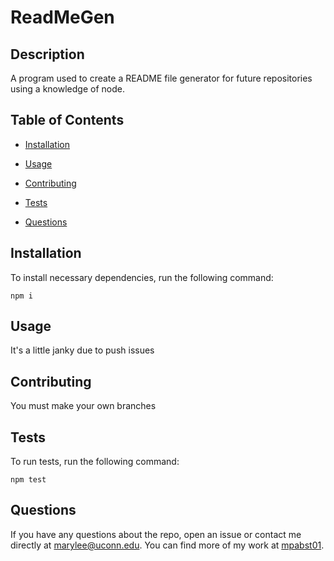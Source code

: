 # ReadMeGen


## Description

A program used to create a README file generator for future repositories using a knowledge of node.

## Table of Contents 

* [Installation](#installation)

* [Usage](#usage)

* [Contributing](#contributing)

* [Tests](#tests)

* [Questions](#questions)

## Installation

To install necessary dependencies, run the following command:

```
npm i
```

## Usage

It's a little janky due to push issues


  
## Contributing

You must make your own branches

## Tests

To run tests, run the following command:

```
npm test
```

## Questions

If you have any questions about the repo, open an issue or contact me directly at marylee@uconn.edu. You can find more of my work at [mpabst01](https://github.com/mpabst01/).
